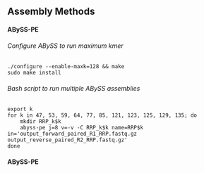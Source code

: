 ## Assembly Methods

#### ABySS-PE

###### Configure ABySS to run maximum kmer
```
./configure --enable-maxk=128 && make
sudo make install
```   
###### Bash script to run multiple ABySS assemblies
```
export k
for k in 47, 53, 59, 64, 77, 85, 121, 123, 125, 129, 135; do 
	mkdir RRP_k$k
	abyss-pe j=8 v=-v -C RRP_k$k name=RRP$k in='output_forward_paired_R1_RRP.fastq.gz output_reverse_paired_R2_RRP.fastq.gz'
done
```
#### ABySS-PE